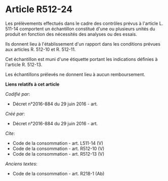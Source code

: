 # Article R512-24

Les prélèvements effectués dans le cadre des contrôles prévus à l'article L. 511-14 comportent un échantillon constitué d'une
ou plusieurs unités du produit en fonction des nécessités des analyses ou des essais. 

Ils donnent lieu à l'établissement d'un rapport dans les conditions prévues aux articles R. 512-10 et R. 512-11. 

Cet échantillon est muni d'une étiquette portant les indications définies à l'article R. 512-13. 

Les échantillons prélevés ne donnent lieu à aucun remboursement.

**Liens relatifs à cet article**

_Codifié par_:

  - Décret n°2016-884 du 29 juin 2016 - art.

_Créé par_:

  - Décret n°2016-884 du 29 juin 2016 - art.

_Cite_:

  - Code de la consommation - art. L511-14 (V)
  - Code de la consommation - art. R512-10 (V)
  - Code de la consommation - art. R512-13 (V)

_Anciens textes_:

  - Code de la consommation - art. R218-1 (Ab)
